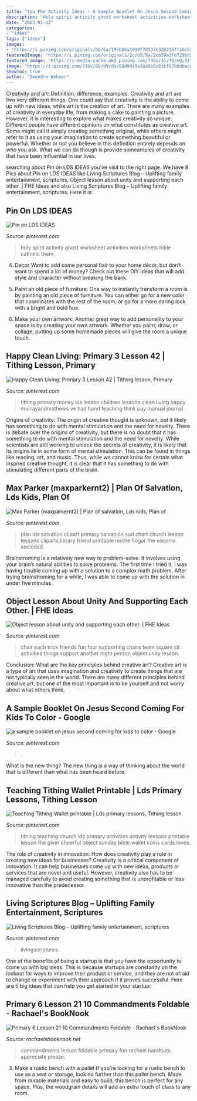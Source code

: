 ```yaml
---
title: "Ysa Fhe Activity Ideas ~ A Sample Booklet On Jesus Second Coming For Kids To Color"
description: "Holy spirit activity ghost worksheet activities worksheets bible catholic them"
date: "2023-01-22"
categories:
- "ideas"
tags: ["ideas"]
images:
- "https://i.pinimg.com/originals/bb/6a/19/bb6a1990f78537c326215ffa0c5ade79.jpg"
featuredImage: "https://i.pinimg.com/originals/2c/b5/9a/2cb59a3fd729bd5db12f5a3572da961a.jpg"
featured_image: "https://s-media-cache-ak0.pinimg.com/736x/31/f6/e9/31f6e96fd00f9fb7a6073a9dbcfc0930.jpg"
image: "https://i.pinimg.com/736x/88/d9/da/88d9da9a3aa0b6c816f67b0dbacd13cd.jpg"
ShowToc: true
author: "Deondre Wehner"
---
```



Creativity and art: Definition, difference, examples.
Creativity and art are two very different things. One could say that creativity is the ability to come up with new ideas, while art is the creation of art. There are many examples of creativity in everyday life, from making a cake to painting a picture. However, it is interesting to explore what makes creativity so unique.
Different people have different opinions on what constitutes as creative art. Some might call it simply creating something original, while others might refer to it as using your imagination to create something beautiful or powerful. Whether or not you believe in this definition entirely depends on who you ask. What we can do though is provide someamples of creativity that have been influential in our lives.

	

		
searching about Pin on LDS IDEAS you've visit to the right page. We have 8 Pics about Pin on LDS IDEAS like Living Scriptures Blog – Uplifting family entertainment, scriptures, Object lesson about unity and supporting each other. | FHE Ideas and also Living Scriptures Blog – Uplifting family entertainment, scriptures. Here it is:
		
    
## Pin On LDS IDEAS

<img loading=lazy src="https://i.pinimg.com/originals/f0/9d/04/f09d040430986c0b63516cb765e824b4.jpg" onerror="this.onerror=null;this.src='https://tse3.mm.bing.net/th?id=OIP.d8ts9SwZN2h-1HR52jNzxAAAAA&amp;pid=15.1';" alt="Pin on LDS IDEAS">

_Source: pinterest.com_

>holy spirit activity ghost worksheet activities worksheets bible catholic them. 

	

4. Decor
Want to add some personal flair to your home décor, but don’t want to spend a lot of money? Check out these DIY ideas that will add style and character without breaking the bank.
1. Paint an old piece of furniture: One way to instantly transform a room is by painting an old piece of furniture. You can either go for a new color that coordinates with the rest of the room, or go for a more daring look with a bright and bold hue.

2. Make your own artwork: Another great way to add personality to your space is by creating your own artwork. Whether you paint, draw, or collage, putting up some homemade pieces will give the room a unique touch.


    
## Happy Clean Living: Primary 3 Lesson 42 | Tithing Lesson, Primary

<img loading=lazy src="https://i.pinimg.com/originals/c2/b6/32/c2b632fc5058c86ae36fb9b393ab9547.jpg" onerror="this.onerror=null;this.src='https://tse4.mm.bing.net/th?id=OIP.hLxiy1-atN4CEl2wrOTskwHaJ2&amp;pid=15.1';" alt="Happy Clean Living: Primary 3 Lesson 42 | Tithing lesson, Primary">

_Source: pinterest.com_

>tithing primary money lds lesson children lessons clean living happy murrayandmathews ve had hand teaching think pay manual journal. 

	

Origins of creativity: The origin of creative thought is unknown, but it likely has something to do with mental stimulation and the need for novelty.
There is debate over the origins of creativity, but there is no doubt that it has something to do with mental stimulation and the need for novelty. While scientists are still working to unlock the secrets of creativity, it is likely that its origins lie in some form of mental stimulation. This can be found in things like reading, art, and music. Thus, while we cannot know for certain what inspired creative thought, it is clear that it has something to do with stimulating different parts of the brain.

    
## Max Parker (maxparkernt2) | Plan Of Salvation, Lds Kids, Plan Of

<img loading=lazy src="https://i.pinimg.com/originals/2c/b5/9a/2cb59a3fd729bd5db12f5a3572da961a.jpg" onerror="this.onerror=null;this.src='https://tse2.mm.bing.net/th?id=OIP.NTYXH3cGSN70zhoOMZ0eDQHaJo&amp;pid=15.1';" alt="Max Parker (maxparkernt2) | Plan of salvation, Lds kids, Plan of">

_Source: pinterest.com_

>plan lds salvation clipart primary salvación sud chart church lesson lessons cliparts library friend printable noche hogar fhe socorro sociedad. 

	

Brainstroming is a relatively new way to problem-solve. It involves using your brain’s natural abilities to solve problems. The first time I tried it, I was having trouble coming up with a solution to a complex math problem. After trying brainstroming for a while, I was able to come up with the solution in under five minutes.

    
## Object Lesson About Unity And Supporting Each Other. | FHE Ideas

<img loading=lazy src="https://s-media-cache-ak0.pinimg.com/736x/31/f6/e9/31f6e96fd00f9fb7a6073a9dbcfc0930.jpg" onerror="this.onerror=null;this.src='https://tse1.mm.bing.net/th?id=OIP.BApObKInXTq9rzfzgZrUNQHaEK&amp;pid=15.1';" alt="Object lesson about unity and supporting each other. | FHE Ideas">

_Source: pinterest.com_

>chair each trick friends fun four supporting chairs team square sit activities things support another night person object unity lesson. 

	

Conclusion: What are the key principles behind creative art?
Creative art is a type of art that uses imagination and creativity to create things that are not typically seen in the world. There are many different principles behind creative art, but one of the most important is to be yourself and not worry about what others think.

    
## A Sample Booklet On Jesus Second Coming For Kids To Color - Google

<img loading=lazy src="https://i.pinimg.com/736x/88/d9/da/88d9da9a3aa0b6c816f67b0dbacd13cd.jpg" onerror="this.onerror=null;this.src='https://tse4.mm.bing.net/th?id=OIP.dT_ZlgwScTDR9Sw2eQT34AAAAA&amp;pid=15.1';" alt="a sample booklet on jesus second coming for kids to color - Google">

_Source: pinterest.com_

>. 

	

What is the new thing?
The new thing is a way of thinking about the world that is different than what has been heard before.

    
## Teaching Tithing Wallet Printable | Lds Primary Lessons, Tithing Lesson

<img loading=lazy src="https://i.pinimg.com/originals/bb/6a/19/bb6a1990f78537c326215ffa0c5ade79.jpg" onerror="this.onerror=null;this.src='https://tse2.mm.bing.net/th?id=OIP.10UhaFZObdWl7pf27Y02jQHaLH&amp;pid=15.1';" alt="Teaching Tithing Wallet printable | Lds primary lessons, Tithing lesson">

_Source: pinterest.com_

>tithing teaching church lds primary activities activity lessons printable lesson fhe giver cheerful object sunday bible wallet coins cards loves. 

	

The role of creativity in innovation: How does creativity play a role in creating new ideas for businesses?
Creativity is a critical component of innovation. It can help businesses come up with new ideas, products or services that are novel and useful. However, creativity also has to be managed carefully to avoid creating something that is unprofitable or less innovative than the predecessor.

    
## Living Scriptures Blog – Uplifting Family Entertainment, Scriptures

<img loading=lazy src="https://i.pinimg.com/736x/bb/7f/57/bb7f57d636695ee2dc2f0deea10982c4.jpg" onerror="this.onerror=null;this.src='https://tse3.mm.bing.net/th?id=OIP.DVyfRnXFPYDWjIuTmtrxFwHaEI&amp;pid=15.1';" alt="Living Scriptures Blog – Uplifting family entertainment, scriptures">

_Source: pinterest.com_

>livingscriptures. 

	

One of the benefits of being a startup is that you have the opportunity to come up with big ideas. This is because startups are constantly on the lookout for ways to improve their product or service, and they are not afraid to change or experiment with their approach if it proves successful. Here are 5 big ideas that can help you get started in your startup: 

    
## Primary 6 Lesson 21 10 Commandments Foldable - Rachael&#039;s BookNook

<img loading=lazy src="https://i0.wp.com/www.rachaelsbooknook.net/wp-content/uploads/2014/06/10-commandments-flyer.jpg" onerror="this.onerror=null;this.src='https://tse4.mm.bing.net/th?id=OIP.W15Evt_PClwnQQ6Z_lhzVQHaLF&amp;pid=15.1';" alt="Primary 6 Lesson 21 10 Commandments Foldable - Rachael&#039;s BookNook">

_Source: rachaelsbooknook.net_

>commandments lesson foldable primary fun rachael handouts appreciate please. 

	

3. Make a rustic bench with a pallet
If you're looking for a rustic bench to use as a seat or storage, look no further than this pallet bench. Made from durable materials and easy to build, this bench is perfect for any space. Plus, the woodgrain details will add an extra touch of class to any room.

